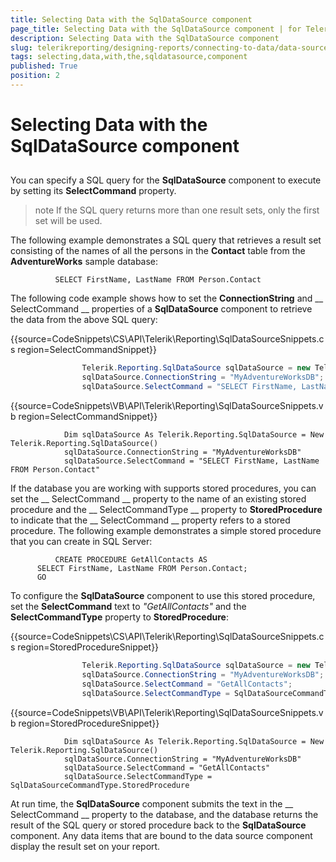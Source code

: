 ```yaml
---
title: Selecting Data with the SqlDataSource component
page_title: Selecting Data with the SqlDataSource component | for Telerik Reporting Documentation
description: Selecting Data with the SqlDataSource component
slug: telerikreporting/designing-reports/connecting-to-data/data-source-components/sqldatasource-component/selecting-data-with-the-sqldatasource-component
tags: selecting,data,with,the,sqldatasource,component
published: True
position: 2
---
```


# Selecting Data with the SqlDataSource component



## 

You can specify a SQL query for the __SqlDataSource__ component to execute by setting its           __SelectCommand__ property.         

>note If the SQL query returns more than one result sets, only the first set will be used.


The following example demonstrates a SQL query that retrieves           a result set consisting of the names of all the persons in the __Contact__ table from the           __AdventureWorks__ sample database:         

	          SELECT FirstName, LastName FROM Person.Contact
        



The following code example shows how to set the __ConnectionString__ and __             SelectCommand           __ properties of a __SqlDataSource__ component to retrieve the           data from the above SQL query:         



{{source=CodeSnippets\CS\API\Telerik\Reporting\SqlDataSourceSnippets.cs region=SelectCommandSnippet}}
````C#
	            Telerik.Reporting.SqlDataSource sqlDataSource = new Telerik.Reporting.SqlDataSource();
	            sqlDataSource.ConnectionString = "MyAdventureWorksDB";
	            sqlDataSource.SelectCommand = "SELECT FirstName, LastName FROM Person.Contact";
````



{{source=CodeSnippets\VB\API\Telerik\Reporting\SqlDataSourceSnippets.vb region=SelectCommandSnippet}}
````VB
	        Dim sqlDataSource As Telerik.Reporting.SqlDataSource = New Telerik.Reporting.SqlDataSource()
	        sqlDataSource.ConnectionString = "MyAdventureWorksDB"
	        sqlDataSource.SelectCommand = "SELECT FirstName, LastName FROM Person.Contact"
````



If the database you are working with supports stored procedures, you can set the __             SelectCommand           __ property to the name of an existing stored procedure and the __             SelectCommandType           __ property to __StoredProcedure__ to indicate that the __             SelectCommand           __ property refers to a stored procedure. The following example demonstrates a simple           stored procedure that you can create in SQL Server:         

	          CREATE PROCEDURE GetAllContacts AS
          SELECT FirstName, LastName FROM Person.Contact;
          GO
        



To configure the __SqlDataSource__ component to use this stored procedure, set the           __SelectCommand__ text to *"GetAllContacts"* and the           __SelectCommandType__ property to __StoredProcedure__:         



{{source=CodeSnippets\CS\API\Telerik\Reporting\SqlDataSourceSnippets.cs region=StoredProcedureSnippet}}
````C#
	            Telerik.Reporting.SqlDataSource sqlDataSource = new Telerik.Reporting.SqlDataSource();
	            sqlDataSource.ConnectionString = "MyAdventureWorksDB";
	            sqlDataSource.SelectCommand = "GetAllContacts";
	            sqlDataSource.SelectCommandType = SqlDataSourceCommandType.StoredProcedure;
````



{{source=CodeSnippets\VB\API\Telerik\Reporting\SqlDataSourceSnippets.vb region=StoredProcedureSnippet}}
````VB
	        Dim sqlDataSource As Telerik.Reporting.SqlDataSource = New Telerik.Reporting.SqlDataSource()
	        sqlDataSource.ConnectionString = "MyAdventureWorksDB"
	        sqlDataSource.SelectCommand = "GetAllContacts"
	        sqlDataSource.SelectCommandType = SqlDataSourceCommandType.StoredProcedure
````



At run time, the __SqlDataSource__ component submits the text in the __             SelectCommand           __ property to the database, and the database returns the result of the SQL query or stored procedure           back to the __SqlDataSource__ component. Any data items that are bound to the data source           component display the result set on your report.         
